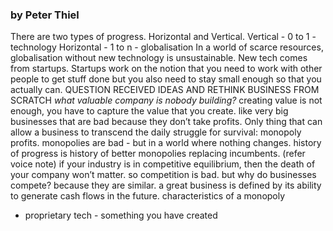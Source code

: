### by Peter Thiel

There are two types of progress. Horizontal and Vertical.
Vertical - 0 to 1 - technology
Horizontal - 1 to n - globalisation
In a world of scarce resources, globalisation without new technology is unsustainable.
New tech comes from startups.
Startups work on the notion that you need to work with other people to get stuff done but you also need to stay small enough so that you actually can.
QUESTION RECEIVED IDEAS AND RETHINK BUSINESS FROM SCRATCH
_what valuable company is nobody building?_
creating value is not enough, you have to capture the value that you create. like very big businesses that are bad because they don’t take profits.
Only thing that can allow a business to transcend the daily struggle for survival: monopoly profits.
monopolies are bad - but in a world where nothing changes.
history of progress is history of better monopolies replacing incumbents.
(refer voice note)
if your industry is in competitive equilibrium, then the death of your company won’t matter.
so competition is bad. but why do businesses compete? because they are similar.
a great business is defined by its ability to generate cash flows in the future.
characteristics of a monopoly
- proprietary tech - something you have created